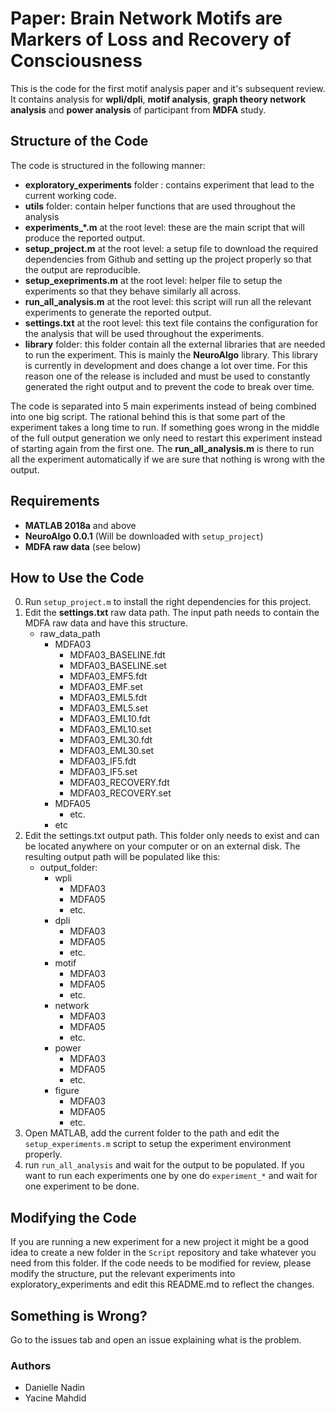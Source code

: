 # Paper: Brain Network Motifs are Markers of Loss and Recovery of Consciousness
This is the code for the first motif analysis paper and it's subsequent review.
It contains analysis for **wpli/dpli**, **motif analysis**, **graph theory network analysis** and **power analysis** of participant from **MDFA** study.

## Structure of the Code
The code is structured in the following manner:
- **exploratory_experiments** folder : contains experiment that lead to the current working code.
- **utils** folder: contain helper functions that are used throughout the analysis
- **experiments_\*.m** at the root level: these are the main script that will produce the reported output.
- **setup_project.m** at the root level: a setup file to download the required dependencies from Github and setting up the project properly so that the output are reproducible.
- **setup_exepriments.m** at the root level: helper file to setup the experiments so that they behave similarly all across.
- **run_all_analysis.m** at the root level: this script will run all the relevant experiments to generate the reported output.
- **settings.txt** at the root level: this text file contains the configuration for the analysis that will be used throughout the experiments.
- **library** folder: this folder contain all the external libraries that are needed to run the experiment. This is mainly the **NeuroAlgo** library. This library is currently in development and does change a lot over time. For this reason one of the release is included and must be used to constantly generated the right output and to prevent the code to break over time.

The code is separated into 5 main experiments instead of being combined into one big script. The rational behind this is that some part of the experiment takes a long time to run. If something goes wrong in the middle of the full output generation we only need to restart this experiment instead of starting again from the first one. The **run_all_analysis.m** is there to run all the experiment automatically if we are sure that nothing is wrong with the output.

## Requirements
- **MATLAB 2018a** and above
- **NeuroAlgo 0.0.1** (Will be downloaded with `setup_project`)
- **MDFA raw data** (see below)

## How to Use the Code
0. Run `setup_project.m` to install the right dependencies for this project.
1. Edit the **settings.txt** raw data path. The input path needs to contain the MDFA raw data and have this structure.
    - raw_data_path
        - MDFA03
            - MDFA03_BASELINE.fdt
            - MDFA03_BASELINE.set
            - MDFA03_EMF5.fdt
            - MDFA03_EMF.set
            - MDFA03_EML5.fdt
            - MDFA03_EML5.set
            - MDFA03_EML10.fdt
            - MDFA03_EML10.set
            - MDFA03_EML30.fdt
            - MDFA03_EML30.set
            - MDFA03_IF5.fdt
            - MDFA03_IF5.set
            - MDFA03_RECOVERY.fdt
            - MDFA03_RECOVERY.set
        - MDFA05
            - etc.
        - etc
2. Edit the settings.txt output path. This folder only needs to exist and can be located anywhere on your computer or on an external disk. The resulting output path will be populated like this:
    - output_folder:
        - wpli
            - MDFA03
            - MDFA05
            - etc.
        - dpli
            - MDFA03
            - MDFA05
            - etc.
        - motif
            - MDFA03
            - MDFA05
            - etc.
        - network
            - MDFA03
            - MDFA05
            - etc.
        - power
            - MDFA03
            - MDFA05
            - etc.
        - figure
            - MDFA03
            - MDFA05
            - etc.
3. Open MATLAB, add the current folder to the path and edit the `setup_experiments.m` script to setup the experiment environment properly.
4.  run `run_all_analysis` and wait for the output to be populated. If you want to run each experiments one by one do `experiment_*` and wait for one experiment to be done.

## Modifying the Code
If you are running a new experiment for a new project it might be a good idea to create a new folder in the `Script` repository and take whatever you need from this folder. If the code needs to be modified for review, please modify the structure, put the relevant experiments into exploratory_experiments and edit this README.md to reflect the changes.

## Something is Wrong?
Go to the issues tab and open an issue explaining what is the problem.

### Authors
- Danielle Nadin
- Yacine Mahdid
